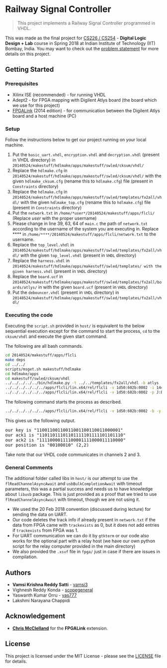 # Railway Signal Controller

> This project implements a Railway Signal Controller programmed in VHDL.

This was made as the final project for [CS226 / CS254](https://www.cse.iitb.ac.in/~supratik/courses/cs226/index.html) - **Digital Logic Design + Lab** course in Spring 2018 at Indian Institute of Technology (IIT) Bombay, India. You may want to check out the [problem statement](https://www.cse.iitb.ac.in/~supratik/courses/cs254/spr18/FinalProject/final_project.pdf) for more details on this project.

## Getting Started

### Prerequisites

- Xilinx ISE (recommended) - for running VHDL
- Adept2 - for FPGA mapping with Digilent Atlys board (the board which we use for this project)
- [FPGALink](https://github.com/makestuff/libfpgalink) (2014 edition) - for communication between the Digilent Atlys board and a host machine (PC)

### Setup

Follow the instructions below to get our project running on your local machine.

1. Put the `basic_uart.vhdl`, `encryption.vhdl` and `decryption.vhdl` (present in VHDL directory) in `20140524/makestuff/hdlmake/apps/makestuff/swled/cksum/vhdl/`
2. Replace the `hdlmake.cfg` in `20140524/makestuff/hdlmake/apps/makestuff/swled/cksum/vhdl/` with the given `hdlmake_cksum.cfg` (rename this to `hdlmake.cfg`) file (present in `Constraints` directory)
2. Replace the `hdlmake.cfg` in `20140524/makestuff/hdlmake/apps/makestuff/swled/templates/fx2all/vhdl/` with the given `hdlmake_top.cfg` (rename this to `hdlmake.cfg`) file (present in `Constraints` directory)
3. Put the `network.txt` in `/home/*user*/20140524/makestuff/apps/flcli/` (Replace *user* with the proper username)
4. Please change in line 39, 63, 64 of `main.c` the path of `network.txt` according to the username of the system you are executing in. Replace **** in `/home/****/20140524/makestuff/apps/flcli/network.txt` to the username.
5. Replace the `top_level.vhdl` in `20140524/makestuff/hdlmake/apps/makestuff/swled/templates/fx2all/vhdl/` with the given `top_level.vhdl` (present in `VHDL` directory)
6. Replace the `harness.vhdl` in `20140524/makestuff/hdlmake/apps/makestuff/swled/templates/ with the given harness.vhdl` (present in `VHDL` directory)
7. Replace the `board.ucf` in `20140524/makestuff/hdlmake/apps/makestuff/swled/templates/fx2all/boards/atlys/` in with the given `board.ucf` (present in `VHDL` directory)
8. Put the `debouncer.vhdl` (present in `VHDL` directory) in `20140524/makestuff/hdlmake/apps/makestuff/swled/templates/fx2all/vhdl/`

### Executing the code

Executing the `script.sh` provided in `host/` is equivalent to the below sequential execution except for the command to start the process, `cd` to the `cksum/vhdl` and execute the given start command.

The following are all bash commands.

```bash
cd 20140524/makestuff/apps/flcli
make deps
cd ../../
scripts/msget.sh makestuff/hdlmake
cd hdlmake/apps
cd makestuff/swled/cksum/vhdl
../../../../../bin/hdlmake.py -t ../../templates/fx2all/vhdl -b atlys -p fpga
../../../../../../apps/flcli/lin.x64/rel/flcli -v 1d50:602b:0002 -i 1443:0007
../../../../../../apps/flcli/lin.x64/rel/flcli -v 1d50:602b:0002 -p J:D0D2D3D4:fpga.xsvf
```

The following command starts the process as described.

```bash
../../../../../../apps/flcli/lin.x64/rel/flcli -v 1d50:602b:0002 -b -y
```

This gives us the following output.

<pre>
our key is "11001100110011001100110011000001"
our ack1 is "11011011101101111101111101101110"
our ack2 is "11110000111100001111000011110000"
our position is "00100010" (2,2)
</pre>

Take note that our VHDL code communicates in channels 2 and 3.

### General Comments

The additional folder called libs in `host/` is our attempt to use the `flReadChannelAsyncAwait` and `usbBulkCompletionAwait` with timeout parameters, this was a partial success and needs us to have knowledge about `libusb` package. This is just provided as a proof that we tried to use `flReadChannelAsyncAwait` with timeout, though we are not using it.  

- We used the 20 Feb 2018 convention (discussed during lecture) for sending the data on UART.
- Our code deletes the track info if already present in `network.txt` if the data from FPGA came with `trackexists` as 0, but it does not add entries if `trackexists` from FPGA was 1. 
- For UART communication we can do it by `gtkterm` or our code also works for the optional part with a relay host (we have our own python script for the relay computer provided in the main directory)
- We also provided the `.xsvf` file in `fpga/` just in case if there are issues in compilation.

## Authors

* **Vamsi Krishna Reddy Satti** - [vamsi3](https://github.com/vamsi3)
* Vighnesh Reddy Konda - [scopegeneral](https://github.com/scopegeneral)
* Yaswanth Kumar Orru - [yas777](https://github.com/yas777)
* Lakshmi Narayana Chappidi

## Acknowledgement

- [**Chris McClelland**](https://github.com/makestuff) for the **FPGALink** extension.

## License

This project is licensed under the MIT License - please see the [LICENSE](LICENSE) file for details.